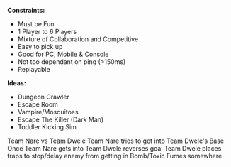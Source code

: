 **Constraints:**
- Must be Fun
- 1 Player to 6 Players
- Mixture of Collaboration and Competitive
- Easy to pick up
- Good for PC, Mobile & Console
- Not too dependant on ping (>150ms)
- Replayable

**Ideas:** 
- Dungeon Crawler
- Escape Room
- Vampire/Mosquitoes 
- Escape The Killer (Dark Man)
- Toddler Kicking Sim

Team Nare vs Team Dwele
Team Nare tries to get into Team Dwele's Base
Once Team Nare gets into Team Dwele reverses goal
Team Dwele places traps to stop/delay enemy from getting in
Bomb/Toxic Fumes somewhere
